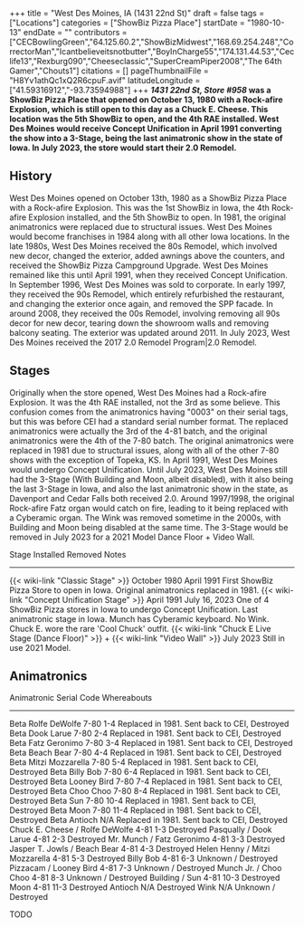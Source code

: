 +++
title = "West Des Moines, IA (1431 22nd St)"
draft = false
tags = ["Locations"]
categories = ["ShowBiz Pizza Place"]
startDate = "1980-10-13"
endDate = ""
contributors = ["CECBowlingGreen","64.125.60.2","ShowBizMidwest","168.69.254.248","CorrectorMan","Icantbelieveitsnotbutter","BoyInCharge55","174.131.44.53","Ceclife13","Rexburg090","Cheeseclassic","SuperCreamPiper2008","The 64th Gamer","Chouts1"]
citations = []
pageThumbnailFile = "H8Yv1athQc1xQ2R6cpuF.avif"
latitudeLongitude = ["41.59316912","-93.73594988"]
+++
***1431 22nd St, Store #958* was a ShowBiz Pizza Place that opened on October 13, 1980 with a Rock-afire Explosion, which is still open to this day as a Chuck E. Cheese.
This location was the 5th ShowBiz to open, and the 4th RAE installed. West Des Moines would receive Concept Unification in April 1991 converting the show into a 3-Stage, being the last animatronic show in the state of Iowa. In July 2023, the store would start their 2.0 Remodel.**

## History

West Des Moines opened on October 13th, 1980 as a ShowBiz Pizza Place with a Rock-afire Explosion. This was the 1st ShowBiz in Iowa, the 4th Rock-afire Explosion installed, and the 5th ShowBiz to open. In 1981, the original animatronics were replaced due to structural issues. West Des Moines would become franchises in 1984 along with all other Iowa locations. In the late 1980s, West Des Moines received the 80s Remodel, which involved new decor, changed the exterior, added awnings above the counters, and received the ShowBiz Pizza Campground Upgrade. West Des Moines remained like this until April 1991, when they received Concept Unification. In September 1996, West Des Moines was sold to corporate. In early 1997, they received the 90s Remodel, which entirely refurbished the restaurant, and changing the exterior once again, and removed the SPP facade. In around 2008, they received the 00s Remodel, involving removing all 90s decor for new decor, tearing down the showroom walls and removing balcony seating. The exterior was updated around 2011. In July 2023, West Des Moines received the 2017 2.0 Remodel Program|2.0 Remodel.

## Stages

Originally when the store opened, West Des Moines had a Rock-afire Explosion. It was the 4th RAE installed, not the 3rd as some believe. This confusion comes from the animatronics having "0003" on their serial tags, but this was before CEI had a standard serial number format. The replaced animatronics were actually the 3rd of the 4-81 batch, and the original animatronics were the 4th of the 7-80 batch. The original animatronics were replaced in 1981 due to structural issues, along with all of the other 7-80 shows with the exception of Topeka, KS. In April 1991, West Des Moines would undergo Concept Unification. Until July 2023, West Des Moines still had the 3-Stage (With Building and Moon, albeit disabled), with it also being the last 3-Stage in Iowa, and also the last animatronic show in the state, as Davenport and Cedar Falls both received 2.0. Around 1997/1998, the original Rock-afire Fatz organ would catch on fire, leading to it being replaced with a Cyberamic organ. The Wink was removed sometime in the 2000s, with Building and Moon being disabled at the same time. The 3-Stage would be removed in July 2023 for a 2021 Model Dance Floor + Video Wall.

  Stage                                                                                           Installed      Removed         Notes
  ----------------------------------------------------------------------------------------------- -------------- --------------- --------------------------------------------------------------------------------------------------------------------------------------------------------------------------------------------
  {{< wiki-link "Classic Stage" >}}                                                           October 1980   April 1991      First ShowBiz Pizza Store to open in Iowa. Original animatronics replaced in 1981.
  {{< wiki-link "Concept Unification Stage" >}}                                               April 1991     July 16, 2023   One of 4 ShowBiz Pizza stores in Iowa to undergo Concept Unification. Last animatronic stage in Iowa. Munch has Cyberamic keyboard. No Wink. Chuck E. wore the rare 'Cool Chuck' outfit.
  {{< wiki-link "Chuck E Live Stage (Dance Floor)" >}} + {{< wiki-link "Video Wall" >}}   July 2023      Still in use    2021 Model.

## Animatronics

  Animatronic                       Serial Code   Whereabouts
  --------------------------------- ------------- -----------------------------------------------
  Beta Rolfe DeWolfe                7-80 1-4      Replaced in 1981. Sent back to CEI, Destroyed
  Beta Dook Larue                   7-80 2-4      Replaced in 1981. Sent back to CEI, Destroyed
  Beta Fatz Geronimo                7-80 3-4      Replaced in 1981. Sent back to CEI, Destroyed
  Beta Beach Bear                   7-80 4-4      Replaced in 1981. Sent back to CEI, Destroyed
  Beta Mitzi Mozzarella             7-80 5-4      Replaced in 1981. Sent back to CEI, Destroyed
  Beta Billy Bob                    7-80 6-4      Replaced in 1981. Sent back to CEI, Destroyed
  Beta Looney Bird                  7-80 7-4      Replaced in 1981. Sent back to CEI, Destroyed
  Beta Choo Choo                    7-80 8-4      Replaced in 1981. Sent back to CEI, Destroyed
  Beta Sun                          7-80 10-4     Replaced in 1981. Sent back to CEI, Destroyed
  Beta Moon                         7-80 11-4     Replaced in 1981. Sent back to CEI, Destroyed
  Beta Antioch                      N/A           Replaced in 1981. Sent back to CEI, Destroyed
  Chuck E. Cheese / Rolfe DeWolfe   4-81 1-3      Destroyed
  Pasqually / Dook Larue            4-81 2-3      Destroyed
  Mr. Munch / Fatz Geronimo         4-81 3-3      Destroyed
  Jasper T. Jowls / Beach Bear      4-81 4-3      Destroyed
  Helen Henny / Mitzi Mozzarella    4-81 5-3      Destroyed
  Billy Bob                         4-81 6-3      Unknown / Destroyed
  Pizzacam / Looney Bird            4-81 7-3      Unknown / Destroyed
  Munch Jr. / Choo Choo             4-81 8-3      Unknown / Destroyed
  Building / Sun                    4-81 10-3     Destroyed
  Moon                              4-81 11-3     Destroyed
  Antioch                           N/A           Destroyed
  Wink                              N/A           Unknown / Destroyed

TODO
